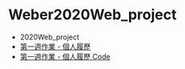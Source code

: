 # Weber2020Web_project
- 2020Web_project
 - [第一週作業 - 個人履歷](https://weberyanglalala.github.io/2020LiveCourse/Week01_assignment/index.html)
 - [第一週作業 - 個人履歷 Code](https://github.com/weberyanglalala/2020LiveCourse/tree/master/Week01_assignment)
